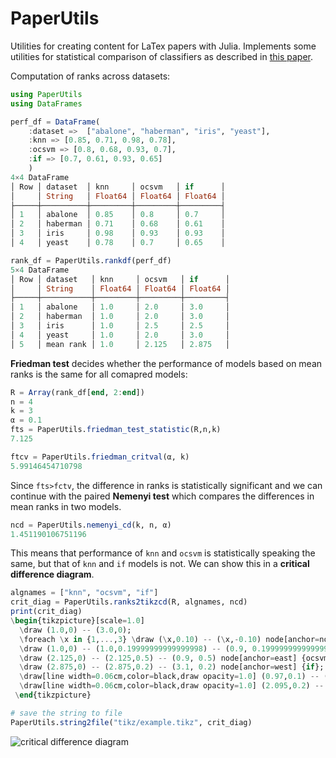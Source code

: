 # PaperUtils
Utilities for creating content for LaTex papers with Julia. Implements some utilities for statistical comparison of classifiers as described in [this paper](http://www.jmlr.org/papers/volume7/demsar06a/demsar06a.pdf).

Computation of ranks across datasets:

```julia
using PaperUtils
using DataFrames

perf_df = DataFrame(
	:dataset =>  ["abalone", "haberman", "iris", "yeast"],
	:knn => [0.85, 0.71, 0.98, 0.78],
	:ocsvm => [0.8, 0.68, 0.93, 0.7],
	:if => [0.7, 0.61, 0.93, 0.65]
	)
4×4 DataFrame
│ Row │ dataset  │ knn     │ ocsvm   │ if      │
│     │ String   │ Float64 │ Float64 │ Float64 │
├─────┼──────────┼─────────┼─────────┼─────────┤
│ 1   │ abalone  │ 0.85    │ 0.8     │ 0.7     │
│ 2   │ haberman │ 0.71    │ 0.68    │ 0.61    │
│ 3   │ iris     │ 0.98    │ 0.93    │ 0.93    │
│ 4   │ yeast    │ 0.78    │ 0.7     │ 0.65    │

rank_df = PaperUtils.rankdf(perf_df)
5×4 DataFrame
│ Row │ dataset   │ knn     │ ocsvm   │ if      │
│     │ String    │ Float64 │ Float64 │ Float64 │
├─────┼───────────┼─────────┼─────────┼─────────┤
│ 1   │ abalone   │ 1.0     │ 2.0     │ 3.0     │
│ 2   │ haberman  │ 1.0     │ 2.0     │ 3.0     │
│ 3   │ iris      │ 1.0     │ 2.5     │ 2.5     │
│ 4   │ yeast     │ 1.0     │ 2.0     │ 3.0     │
│ 5   │ mean rank │ 1.0     │ 2.125   │ 2.875   │
```

**Friedman test** decides whether the performance of models based on mean ranks is the same for all comapred models:

```julia
R = Array(rank_df[end, 2:end])
n = 4
k = 3
α = 0.1
fts = PaperUtils.friedman_test_statistic(R,n,k)
7.125

ftcv = PaperUtils.friedman_critval(α, k)
5.99146454710798
```

Since `fts>fctv`, the difference in ranks is statistically significant and we can continue with the paired **Nemenyi test** which compares the differences in mean ranks in two models.

```julia
ncd = PaperUtils.nemenyi_cd(k, n, α)
1.451190106751196
```

This means that performance of `knn` and `ocsvm` is statistically speaking the same, but that of `knn` and `if` models is not. We can show this in a **critical difference diagram**.

```julia
algnames = ["knn", "ocsvm", "if"]
crit_diag = PaperUtils.ranks2tikzcd(R, algnames, ncd)
print(crit_diag)
\begin{tikzpicture}[scale=1.0] 
  \draw (1.0,0) -- (3.0,0); 
  \foreach \x in {1,...,3} \draw (\x,0.10) -- (\x,-0.10) node[anchor=north]{$\x$}; 
  \draw (1.0,0) -- (1.0,0.19999999999999998) -- (0.9, 0.19999999999999998) node[anchor=east] {knn}; 
  \draw (2.125,0) -- (2.125,0.5) -- (0.9, 0.5) node[anchor=east] {ocsvm}; 
  \draw (2.875,0) -- (2.875,0.2) -- (3.1, 0.2) node[anchor=west] {if}; 
  \draw[line width=0.06cm,color=black,draw opacity=1.0] (0.97,0.1) -- (2.155,0.1); 
  \draw[line width=0.06cm,color=black,draw opacity=1.0] (2.095,0.2) -- (2.905,0.2); 
 \end{tikzpicture} 

# save the string to file
PaperUtils.string2file("tikz/example.tikz", crit_diag)
```
![critical difference diagram](https://github.com/vitskvara/PaperUtils.jl/blob/master/tikz/example.png?raw=true&s=50)
